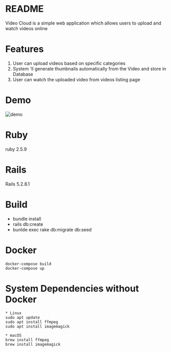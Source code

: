 # README

Video Cloud is a simple web application which allows users to upload and watch videos online


# Features
 1. User can upload videos based on specific categories
 2. System 'll generate thumbnails automatically from the Video and store in Database
 3. User can watch the uploaded video from videos listing page
 
 

# Demo
![demo](https://user-images.githubusercontent.com/22412472/193485662-8a1a9fd8-e827-475a-a8f8-a530a6121335.gif)

# Ruby 
ruby 2.5.9

# Rails
Rails 5.2.8.1

# Build 
* bundle install
* rails db:create 
* bunlde exec rake db:migrate db:seed 

# Docker
```
docker-compose build
docker-compose up
```

# System Dependencies without Docker
```
* Linux
sudo apt update
sudo apt install ffmpeg
sudo apt install imagemagick

* macOS
brew install ffmpeg
brew install imagemagick
```
